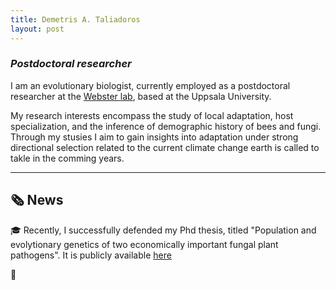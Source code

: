 ```yaml
---
title: Demetris A. Taliadoros
layout: post
---
```

### *Postdoctoral researcher*

I am an evolutionary biologist, currently employed as a postdoctoral researcher at the [Webster lab](https://www.websterlab.net), based at the Uppsala University.

My research interests encompass the study of local adaptation, host specialization, and the inference of demographic history of bees and fungi. Through my stusies I aim to gain insights into adaptation under strong directional selection related to the current climate change earth is called to takle in the comming years.


------------------------------------------------------------------------------------------------------

## &#128478; News

&#127891; Recently, I successfully defended my Phd thesis, titled "Population and evolytionary genetics of two economically important fungal plant pathogens". It is publicly available [here](https://pure.mpg.de/rest/items/item_3573746_1/component/file_3573747/content)

&#128214;
